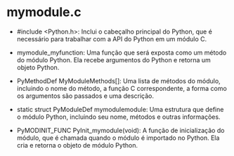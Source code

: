 # mymodule.c

- #include <Python.h>: Inclui o cabeçalho principal do Python, que é necessário para trabalhar com a API do Python em um módulo C.

- mymodule_myfunction: Uma função que será exposta como um método do módulo Python. Ela recebe argumentos do Python e retorna um objeto Python.

- PyMethodDef MyModuleMethods[]: Uma lista de métodos do módulo, incluindo o nome do método, a função C correspondente, a forma como os argumentos são passados e uma descrição.

- static struct PyModuleDef mymodulemodule: Uma estrutura que define o módulo Python, incluindo seu nome, métodos e outras informações.

- PyMODINIT_FUNC PyInit_mymodule(void): A função de inicialização do módulo, que é chamada quando o módulo é importado no Python. Ela cria e retorna o objeto de módulo Python.